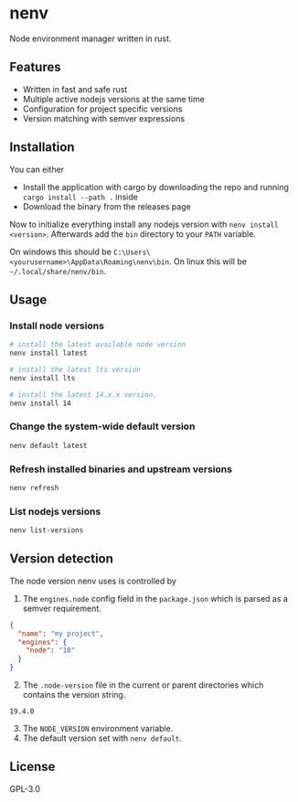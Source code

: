 # nenv

Node environment manager written in rust.

## Features

- Written in fast and safe rust
- Multiple active nodejs versions at the same time
- Configuration for project specific versions
- Version matching with semver expressions

## Installation

You can either
- Install the application with cargo by downloading the repo and running `cargo install --path .` inside
- Download the binary from the releases page

Now to initialize everything install any nodejs version with `nenv install <version>`.
Afterwards add the `bin` directory to your `PATH` variable.

On windows this should be `C:\Users\<yourusername>\AppData\Roaming\nenv\bin`.
On linux this will be `~/.local/share/nenv/bin`.

## Usage

### Install node versions

```sh
# install the latest available node version
nenv install latest

# install the latest lts version
nenv install lts

# install the latest 14.x.x version.
nenv install 14
```

### Change the system-wide default version

```sh
nenv default latest
```

### Refresh installed binaries and upstream versions

```sh
nenv refresh
```

### List nodejs versions

```sh
nenv list-versions
```


## Version detection

The node version nenv uses is controlled by

1. The `engines.node` config field in the `package.json` which is parsed as a semver requirement.
```json
{
  "name": "my project",
  "engines": {
    "node": "18"
  }
}
```

2. The `.node-version` file in the current or parent directories which contains the version string.
```
19.4.0  
```

3. The `NODE_VERSION` environment variable.
4. The default version set with `nenv default`.

## License

GPL-3.0